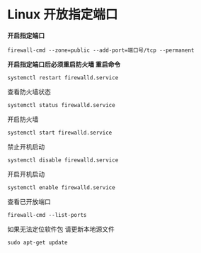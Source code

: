 # Linux 开放指定端口
**开启指定端口**
```
firewall-cmd --zone=public --add-port=端口号/tcp --permanent
```
**开启指定端口后必须重启防火墙 重启命令**
```
systemctl restart firewalld.service
```
查看防火墙状态
```
systemctl status firewalld.service
```
开启防火墙
```
systemctl start firewalld.service
```
禁止开机启动
```
systemctl disable firewalld.service
```
开启开机启动
```
systemctl enable firewalld.service
```
查看已开放端口
```
firewall-cmd --list-ports
```
如果无法定位软件包 请更新本地源文件
```
sudo apt-get update
```
